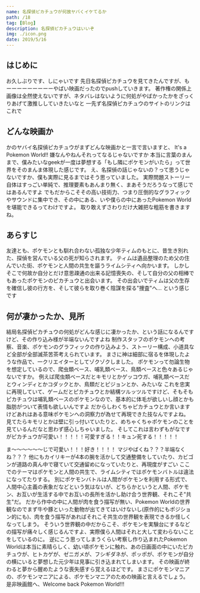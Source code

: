 ```yaml
---
name: 名探偵ピカチュウが何故ヤバくイケてるか
path: /18
tag: [Blog]
description: 名探偵ピカチュウはいいぞ
img: ./icon.png
date: 2019/5/16
---
```


## はじめに
お久しぶりです、しにゃいです
先日名探偵ピカチュウを見てきたんですが、もーーーーーーーーーやばい映画だったのでpushしていきます。
著作権の関係上画像は全然使えないですが、ネタバレはないように何処がやばかったかをざっくりあげて激推ししていきたいなと
一先ず名探偵ピカチュウのサイトのリンクはこれで
## どんな映画か
かのヤバイ名探偵ピカチュウがまずどんな映画かと一言で言いますと、
It's a Pokemon World!!
嫌なんやねんそれってなるじゃないですか
本当に言葉のまんまで、僕みたいなgeekが一度は夢想する「もし隣にポケモンがいたら」って世界をそのまんま体現した感じです。
え、名探偵の話じゃないの？って思うじゃないですか、僕も実際に見るまではそう思っていました。
実際問題ストーリー自体はすっごい単純で、推理要素もあんまり無く、まあそうだろうなって感じではあるんですよ
でもだからこそその高い技術力、つまり圧倒的なグラフィックやサウンドに集中でき、その中にある、いや僕らの中にあったPokemon Worldを堪能できるってわけですよ。
取り敢えずさわりだけ大雑把な粗筋を書きますね。
## あらすじ
友達とも、ポケモンとも馴れ合わない孤独な少年ティムのもとに、昔生き別れた、探偵を営んでいる父の死が知らされます。
ティムは遺品整理のため父の住んでいた街、ポケモンと人間の共生を謳うライムシティへ向かいます。
しかしそこで何故か自分とだけ意思疎通の出来る記憶喪失の、そして自分の父の相棒でもあったポケモンのピカチュウと出会います。
その出会いでティムは父の生存を確信し彼の行方を、そして彼らを取り巻く陰謀を探る"捜査"へ…
という感じです
## 何が凄かったか、見所
結局名探偵ピカチュウの何処がどんな感じに凄かったか、という話になるんですけど、その作り込み様が半端ないんですよね
制作スタッフのポケモンへの考察、音楽、ポケモンのグラフィックの作り込みよう、ストーリー構成、小道具など全部が全部滅茶苦茶考えられています。
まさに神は細部に宿るを体現したような作品で、一クリエイターとしてゾクゾクしました。 ポケモンって勿論生物を想定しているので、爬虫類ベース、哺乳類ベース、鳥類ベースと色々あるじゃないですか。
例えば爬虫類ベースだとキモリとかゲッコウガ、哺乳類ベースだとウィンディとかコダックとか、鳥類だとピジョンとか、みたいな
これを忠実に再現していて、ゲームだとピカチュウとか結構ツルッツルですけど、そもそもピカチュウは哺乳類ベースのポケモンなので、基本的に体毛が欲しいし顔とかも脂肪がついて表情も欲しいんですよ
だからしわくちゃピカチュウとか言いますけどあれはある意味ポケモンへの洞察力が為せて再現できた技なんですよね。
見てたらキモリとかは壁に引っ付いていたりと、めちゃくちゃポケモンのことを見ているんだなと思わず感心しちゃいました。
そしてこれは言わずもがなですがピカチュウが可愛い！！！！！可愛すぎる！！キュン死する！！！！！

ま〜〜〜〜〜〜じで可愛い！！！好き！！！！
マジやばくね？？？半端なくね？？？
他にもカイリキーが4本の腕を活かして交通整備をしていたり、カビゴンが道路の真ん中で寝ていて交通留めになっていたりと、再現度がすごい
ここでのテーマはポケモンと人間の共生で、ライムシティではポケモンバトルは違法になってたりする。
別にポケモンバトルは人間がポケモンを利用する形式で、人間中心主義の表象だなどという気はないが、どちらかというと人間、ポケモン、お互いが生活する中でお互いの長所を活かし助け合う世界観、それこそ"共生"だ。
だから作中の中に人間が肉を食う描写が無い、Pokemon Worldの世界観なのでまず牛や豚といった動物が出てきてはいけないし(原作的にもポジション的にも)、肉を食う描写があればそれこそ共生の世界観を表現できるか怪しくなってしまう。
そういう世界観の中だからこそ、ポケモンを実験台にするなどの描写が痛々しく感じるんですよ、実際僕ら人間はそれと大して変わらないことをしているのに。
逆にこう思ってしまうくらい考察し作り込まれたPokemon Worldは本当に素晴らしく、幼い頃ポケモンに触れ、あの日画面の中にいたピカチュウが、ヒトカゲが、ゼニガメが、フシギダネが、ポッポが、ポケモンが自分の横にいると夢想した元少年は見事に引き込まれてしまいます。
その映画が終わると夢から醒めたような喪失感すら覚えるほどです。
まさにポケモンマニアの、ポケモンマニアによる、ポケモンマニアのための映画と言えるでしょう。
是非映画館へ、Welcome back Pokemon World!!!